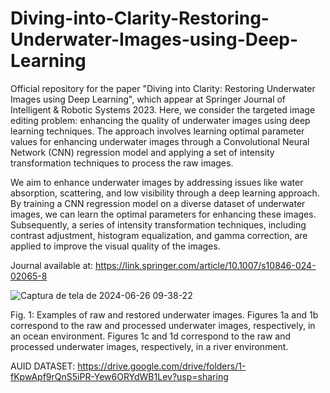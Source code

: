 # Diving-into-Clarity-Restoring-Underwater-Images-using-Deep-Learning

Official repository for the paper "Diving into Clarity: Restoring Underwater Images using Deep Learning", which appear at Springer Journal of Intelligent & Robotic Systems 2023. Here, we consider the targeted image editing problem: enhancing the quality of underwater images using deep learning techniques. The approach involves learning optimal parameter values for enhancing underwater images through a Convolutional Neural Network (CNN) regression model and applying a set of intensity transformation techniques to process the raw images.

We aim to enhance underwater images by addressing issues like water absorption, scattering, and low visibility through a deep learning approach. By training a CNN regression model on a diverse dataset of underwater images, we can learn the optimal parameters for enhancing these images. Subsequently, a series of intensity transformation techniques, including contrast adjustment, histogram equalization, and gamma correction, are applied to improve the visual quality of the images.

Journal available at: https://link.springer.com/article/10.1007/s10846-024-02065-8

![Captura de tela de 2024-06-26 09-38-22](https://github.com/lauramartinho/Diving-into-Clarity-Restoring-Underwater-Images-using-Deep-Learning/assets/65466643/a9b680ff-a9c7-458b-81ce-da6f8e2c3375)

Fig. 1: Examples of raw and restored underwater images. Figures 1a and 1b correspond to the raw and processed underwater images, respectively, in an ocean environment. Figures 1c and 1d correspond to the raw and processed underwater images, respectively, in a river environment.


AUID DATASET: https://drive.google.com/drive/folders/1-fKpwApf9rQnS5iPR-Yew6ORYdWB1Lev?usp=sharing
